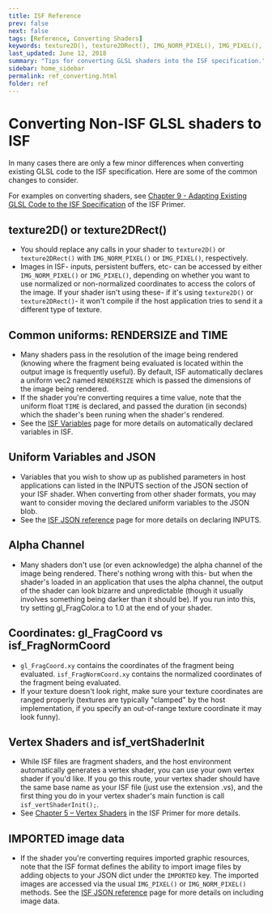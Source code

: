 ```yaml
---
title: ISF Reference
prev: false
next: false
tags: [Reference, Converting Shaders]
keywords: texture2D(), texture2DRect(), IMG_NORM_PIXEL(), IMG_PIXEL(), GLSL, gl_FragCoord.xy, translate, convert
last_updated: June 12, 2018
summary: "Tips for converting GLSL shaders into the ISF specification."
sidebar: home_sidebar
permalink: ref_converting.html
folder: ref
---
```


# Converting Non-ISF GLSL shaders to ISF

In many cases there are only a few minor differences when converting existing GLSL code to the ISF specification. Here are some of the common changes to consider.

For examples on converting shaders, see [Chapter 9 - Adapting Existing GLSL Code to the ISF Specification](primer_chapter_9.html) of the ISF Primer.

## texture2D() or texture2DRect()
- You should replace any calls in your shader to ``texture2D()`` or ``texture2DRect()`` with ``IMG_NORM_PIXEL()`` or ``IMG_PIXEL()``, respectively.
- Images in ISF- inputs, persistent buffers, etc- can be accessed by either ``IMG_NORM_PIXEL()`` or ``IMG_PIXEL()``, depending on whether you want to use normalized or non-normalized coordinates to access the colors of the image. If your shader isn't using these- if it's using ``texture2D()`` or ``texture2DRect()``- it won't compile if the host application tries to send it a different type of texture.

## Common uniforms: RENDERSIZE and TIME
- Many shaders pass in the resolution of the image being rendered (knowing where the fragment being evaluated is located within the output image is frequently useful). By default, ISF automatically declares a uniform vec2 named `RENDERSIZE` which is passed the dimensions of the image being rendered.
- If the shader you're converting requires a time value, note that the uniform float `TIME` is declared, and passed the duration (in seconds) which the shader's been runing when the shader's rendered.
- See the [ISF Variables](ref_variables) page for more details on automatically declared variables in ISF.

## Uniform Variables and JSON
- Variables that you wish to show up as published parameters in host applications can listed in the INPUTS section of the JSON section of your ISF shader. When converting from other shader formats, you may want to consider moving the declared uniform variables to the JSON blob.
- See the [ISF JSON reference](ref_json) page for more details on declaring INPUTS.

## Alpha Channel
- Many shaders don't use (or even acknowledge) the alpha channel of the image being rendered. There's nothing wrong with this- but when the shader's loaded in an application that uses the alpha channel, the output of the shader can look bizarre and unpredictable (though it usually involves something being darker than it should be). If you run into this, try setting gl_FragColor.a to 1.0 at the end of your shader.

## Coordinates: gl_FragCoord vs isf_FragNormCoord
- `gl_FragCoord.xy` contains the coordinates of the fragment being evaluated. `isf_FragNormCoord.xy` contains the normalized coordinates of the fragment being evaluated.
- If your texture doesn't look right, make sure your texture coordinates are ranged properly (textures are typically "clamped" by the host implementation, if you specify an out-of-range texture coordinate it may look funny).

## Vertex Shaders and isf_vertShaderInit
- While ISF files are fragment shaders, and the host environment automatically generates a vertex shader, you can use your own vertex shader if you'd like. If you go this route, your vertex shader should have the same base name as your ISF file (just use the extension .vs), and the first thing you do in your vertex shader's main function is call `isf_vertShaderInit();`.
- See [Chapter 5 – Vertex Shaders](primer_chapter_5.html) in the ISF Primer for more details.

## IMPORTED image data
- If the shader you're converting requires imported graphic resources, note that the ISF format defines the ability to import image files by adding objects to your JSON dict under the `IMPORTED` key. The imported images are accessed via the usual `IMG_PIXEL()` or `IMG_NORM_PIXEL()` methods. See the [ISF JSON reference](ref_json) page for more details on including image data.